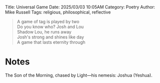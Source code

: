 Title: Universal Game
Date: 2025/03/03 10:05AM
Category: Poetry
Author: Mike Russell
Tags: religious, philosophical, reflective

> A game of tag is played by two<br>
> Do you know who? Josh and Lou<br>
> Shadow Lou, he runs away<br>
> Josh's strong and shines like day<br>
> A game that lasts eternity through

# Notes

The Son of the Morning, chased by Light—his nemesis: Joshua (Yeshua).